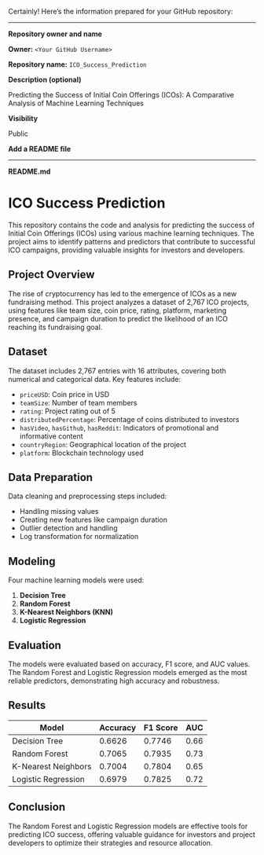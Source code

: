 Certainly! Here’s the information prepared for your GitHub repository:

---

**Repository owner and name**

**Owner:** `<Your GitHub Username>`

**Repository name:** `ICO_Success_Prediction`

**Description (optional)**

Predicting the Success of Initial Coin Offerings (ICOs): A Comparative Analysis of Machine Learning Techniques

**Visibility**

Public

**Add a README file**

---

**README.md**

# ICO Success Prediction

This repository contains the code and analysis for predicting the success of Initial Coin Offerings (ICOs) using various machine learning techniques. The project aims to identify patterns and predictors that contribute to successful ICO campaigns, providing valuable insights for investors and developers.

## Project Overview

The rise of cryptocurrency has led to the emergence of ICOs as a new fundraising method. This project analyzes a dataset of 2,767 ICO projects, using features like team size, coin price, rating, platform, marketing presence, and campaign duration to predict the likelihood of an ICO reaching its fundraising goal.

## Dataset

The dataset includes 2,767 entries with 16 attributes, covering both numerical and categorical data. Key features include:

- `priceUSD`: Coin price in USD
- `teamSize`: Number of team members
- `rating`: Project rating out of 5
- `distributedPercentage`: Percentage of coins distributed to investors
- `hasVideo`, `hasGithub`, `hasReddit`: Indicators of promotional and informative content
- `countryRegion`: Geographical location of the project
- `platform`: Blockchain technology used

## Data Preparation

Data cleaning and preprocessing steps included:

- Handling missing values
- Creating new features like campaign duration
- Outlier detection and handling
- Log transformation for normalization

## Modeling

Four machine learning models were used:

1. **Decision Tree**
2. **Random Forest**
3. **K-Nearest Neighbors (KNN)**
4. **Logistic Regression**

## Evaluation

The models were evaluated based on accuracy, F1 score, and AUC values. The Random Forest and Logistic Regression models emerged as the most reliable predictors, demonstrating high accuracy and robustness.

## Results

| Model               | Accuracy | F1 Score | AUC  |
|---------------------|----------|----------|------|
| Decision Tree       | 0.6626   | 0.7746   | 0.66 |
| Random Forest       | 0.7065   | 0.7935   | 0.73 |
| K-Nearest Neighbors | 0.7004   | 0.7804   | 0.65 |
| Logistic Regression | 0.6979   | 0.7825   | 0.72 |

## Conclusion

The Random Forest and Logistic Regression models are effective tools for predicting ICO success, offering valuable guidance for investors and project developers to optimize their strategies and resource allocation.


